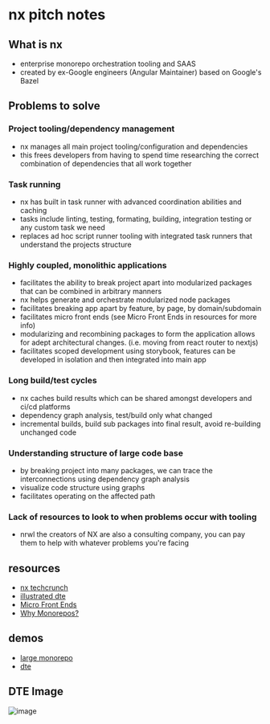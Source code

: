 # nx pitch notes

## What is nx
- enterprise monorepo orchestration tooling and SAAS
- created by ex-Google engineers (Angular Maintainer) based on Google's Bazel

## Problems to solve

### Project tooling/dependency management
  - nx manages all main project tooling/configuration and dependencies
  - this frees developers from having to spend time researching the correct combination of dependencies that all work together

### Task running
  - nx has built in task runner with advanced coordination abilities and caching
  - tasks include linting, testing, formating, building, integration testing or any custom task we need
  - replaces ad hoc script runner tooling with integrated task runners that understand the projects structure

### Highly coupled, monolithic applications
  - facilitates the ability to break project apart into modularized packages that can be combined in arbitrary manners
  - nx helps generate and orchestrate modularized node packages
  - facilitates breaking app apart by feature, by page, by domain/subdomain
  - facilitates micro front ends (see Micro Front Ends in resources for more info)
  - modularizing and recombining packages to form the application allows for adept architectural changes. (i.e. moving from react router to nextjs)
  - facilitates scoped development using storybook, features can be developed in isolation and then integrated into main app

### Long build/test cycles
  - nx caches build results which can be shared amongst developers and ci/cd platforms
  - dependency graph analysis, test/build only what changed
  - incremental builds, build sub packages into final result, avoid re-building unchanged code

### Understanding structure of large code base
  - by breaking project into many packages, we can trace the interconnections using dependency graph analysis
  - visualize code structure using graphs
  - facilitates operating on the affected path

### Lack of resources to look to when problems occur with tooling
  - nrwl the creators of NX are also a consulting company, you can pay them to help with whatever problems you're facing 

## resources
- [nx techcrunch](https://techcrunch.com/2022/11/17/with-8-6m-in-seed-funding-nx-wants-to-take-monorepos-mainstream)
- [illustrated dte](https://nx.dev/more-concepts/illustrated-dte)
- [Micro Front Ends](https://techblog.geekyants.com/building-a-micro-frontend-using-react-and-angular)
- [Why Monorepos?](./why-monorepos.md)

## demos
- [large monorepo](https://github.com/vsavkin/large-monorepo)
- [dte](https://github.com/vsavkin/lerna-dte)

## DTE Image
![image](https://user-images.githubusercontent.com/16461670/219460948-da59f9f0-cdf9-480b-ab81-2580fdda9439.png)
